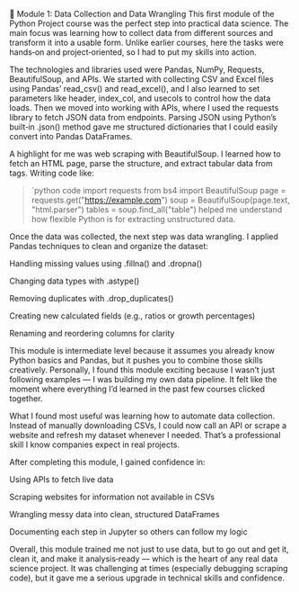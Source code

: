 🔹 Module 1: Data Collection and Data Wrangling
This first module of the Python Project course was the perfect step into practical data science. The main focus was learning how to collect data from different sources and transform it into a usable form. Unlike earlier courses, here the tasks were hands‑on and project‑oriented, so I had to put my skills into action.

The technologies and libraries used were Pandas, NumPy, Requests, BeautifulSoup, and APIs. We started with collecting CSV and Excel files using Pandas’ read_csv() and read_excel(), and I also learned to set parameters like header, index_col, and usecols to control how the data loads. Then we moved into working with APIs, where I used the requests library to fetch JSON data from endpoints. Parsing JSON using Python’s built‑in .json() method gave me structured dictionaries that I could easily convert into Pandas DataFrames.

A highlight for me was web scraping with BeautifulSoup. I learned how to fetch an HTML page, parse the structure, and extract tabular data from <table> tags. Writing code like:

> `python code
>  import requests
>  from bs4 import BeautifulSoup
>  page = requests.get("https://example.com")
>  soup = BeautifulSoup(page.text, "html.parser")
>  tables = soup.find_all("table")
helped me understand how flexible Python is for extracting unstructured data.

Once the data was collected, the next step was data wrangling. I applied Pandas techniques to clean and organize the dataset:

Handling missing values using .fillna() and .dropna()

Changing data types with .astype()

Removing duplicates with .drop_duplicates()

Creating new calculated fields (e.g., ratios or growth percentages)

Renaming and reordering columns for clarity

This module is intermediate level because it assumes you already know Python basics and Pandas, but it pushes you to combine those skills creatively. Personally, I found this module exciting because I wasn’t just following examples — I was building my own data pipeline. It felt like the moment where everything I’d learned in the past few courses clicked together.

What I found most useful was learning how to automate data collection. Instead of manually downloading CSVs, I could now call an API or scrape a website and refresh my dataset whenever I needed. That’s a professional skill I know companies expect in real projects.

After completing this module, I gained confidence in:

Using APIs to fetch live data

Scraping websites for information not available in CSVs

Wrangling messy data into clean, structured DataFrames

Documenting each step in Jupyter so others can follow my logic

Overall, this module trained me not just to use data, but to go out and get it, clean it, and make it analysis‑ready — which is the heart of any real data science project. It was challenging at times (especially debugging scraping code), but it gave me a serious upgrade in technical skills and confidence.
